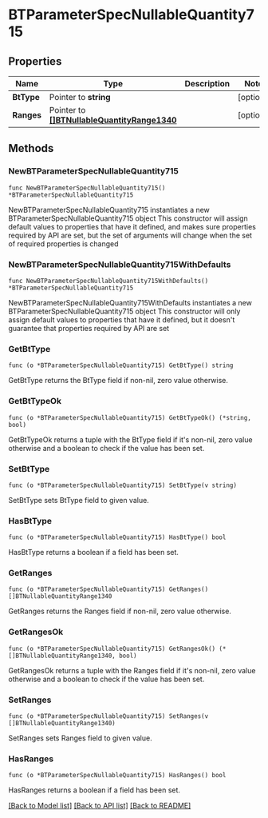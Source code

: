 # BTParameterSpecNullableQuantity715

## Properties

Name | Type | Description | Notes
------------ | ------------- | ------------- | -------------
**BtType** | Pointer to **string** |  | [optional] 
**Ranges** | Pointer to [**[]BTNullableQuantityRange1340**](BTNullableQuantityRange1340.md) |  | [optional] 

## Methods

### NewBTParameterSpecNullableQuantity715

`func NewBTParameterSpecNullableQuantity715() *BTParameterSpecNullableQuantity715`

NewBTParameterSpecNullableQuantity715 instantiates a new BTParameterSpecNullableQuantity715 object
This constructor will assign default values to properties that have it defined,
and makes sure properties required by API are set, but the set of arguments
will change when the set of required properties is changed

### NewBTParameterSpecNullableQuantity715WithDefaults

`func NewBTParameterSpecNullableQuantity715WithDefaults() *BTParameterSpecNullableQuantity715`

NewBTParameterSpecNullableQuantity715WithDefaults instantiates a new BTParameterSpecNullableQuantity715 object
This constructor will only assign default values to properties that have it defined,
but it doesn't guarantee that properties required by API are set

### GetBtType

`func (o *BTParameterSpecNullableQuantity715) GetBtType() string`

GetBtType returns the BtType field if non-nil, zero value otherwise.

### GetBtTypeOk

`func (o *BTParameterSpecNullableQuantity715) GetBtTypeOk() (*string, bool)`

GetBtTypeOk returns a tuple with the BtType field if it's non-nil, zero value otherwise
and a boolean to check if the value has been set.

### SetBtType

`func (o *BTParameterSpecNullableQuantity715) SetBtType(v string)`

SetBtType sets BtType field to given value.

### HasBtType

`func (o *BTParameterSpecNullableQuantity715) HasBtType() bool`

HasBtType returns a boolean if a field has been set.

### GetRanges

`func (o *BTParameterSpecNullableQuantity715) GetRanges() []BTNullableQuantityRange1340`

GetRanges returns the Ranges field if non-nil, zero value otherwise.

### GetRangesOk

`func (o *BTParameterSpecNullableQuantity715) GetRangesOk() (*[]BTNullableQuantityRange1340, bool)`

GetRangesOk returns a tuple with the Ranges field if it's non-nil, zero value otherwise
and a boolean to check if the value has been set.

### SetRanges

`func (o *BTParameterSpecNullableQuantity715) SetRanges(v []BTNullableQuantityRange1340)`

SetRanges sets Ranges field to given value.

### HasRanges

`func (o *BTParameterSpecNullableQuantity715) HasRanges() bool`

HasRanges returns a boolean if a field has been set.


[[Back to Model list]](../README.md#documentation-for-models) [[Back to API list]](../README.md#documentation-for-api-endpoints) [[Back to README]](../README.md)


